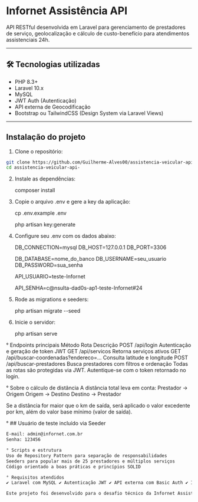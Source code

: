 # Infornet Assistência API

API RESTful desenvolvida em Laravel para gerenciamento de prestadores de serviço, geolocalização e cálculo de custo-benefício para atendimentos assistenciais 24h.

---

## 🛠️ Tecnologias utilizadas

-   PHP 8.3+
-   Laravel 10.x
-   MySQL
-   JWT Auth (Autenticação)
-   API externa de Geocodificação
-   Bootstrap ou TailwindCSS (Design System via Laravel Views)

---

## Instalação do projeto

1. Clone o repositório:

```bash
git clone https://github.com/Guilherme-Alves00/assistencia-veicular-api-.git
cd assistencia-veicular-api-
```

2. Instale as dependências:

    composer install

3. Copie o arquivo .env e gere a key da aplicação:

    cp .env.example .env
   
    php artisan key:generate

4. Configure seu .env com os dados abaixo:

   DB_CONNECTION=mysql
   DB_HOST=127.0.0.1
   DB_PORT=3306

   DB_DATABASE=nome_do_banco
   DB_USERNAME=seu_usuario
   DB_PASSWORD=sua_senha

    API_USUARIO=teste-Infornet
 
    API_SENHA=c@nsulta-dad0s-ap1-teste-Infornet#24

5. Rode as migrations e seeders:
   
      php artisan migrate --seed

6. Inicie o servidor:
   
      php artisan serve

° Endpoints principais
Método	Rota	Descrição
POST	/api/login	Autenticação e geração de token JWT
GET	/api/servicos	Retorna serviços ativos
GET	/api/buscar-coordenadas?endereco=...	Consulta latitude e longitude
POST	/api/buscar-prestadores	Busca prestadores com filtros e ordenação
Todas as rotas são protegidas via JWT. Autentique-se com o token retornado no login.

° Sobre o cálculo de distância
A distância total leva em conta:
Prestador → Origem
Origem → Destino
Destino → Prestador

Se a distância for maior que o km de saída, será aplicado o valor excedente por km, além do valor base mínimo (valor de saída).

° ## Usuário de teste incluído via Seeder

```txt
E-mail: admin@infornet.com.br  
Senha: 123456

° Scripts e estrutura
Uso de Repository Pattern para separação de responsabilidades
Seeders para popular mais de 25 prestadores e múltiplos serviços
Código orientado a boas práticas e princípios SOLID

° Requisitos atendidos
✔ Laravel com MySQL ✔ Autenticação JWT ✔ API externa com Basic Auth ✔ Interface via Blade + AJAX ✔ Mínimo de dados exigidos no desafio ✔ Organização por camadas: Models, Services, Repositories, Controllers

Este projeto foi desenvolvido para o desafio técnico da Infornet Assistência.
```
